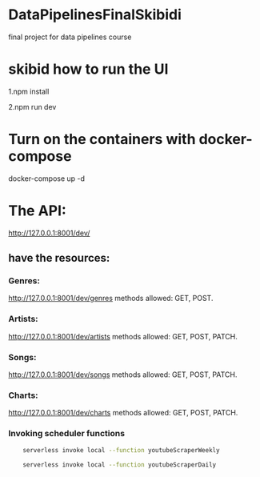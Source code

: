 # DataPipelinesFinalSkibidi
final project for data pipelines course

# skibid how to run the UI
1.npm install

2.npm run dev

# Turn on the containers with docker-compose
docker-compose up -d

# The API:
http://127.0.0.1:8001/dev/

## have the resources:
### Genres:
http://127.0.0.1:8001/dev/genres
methods allowed: GET, POST.

### Artists:
http://127.0.0.1:8001/dev/artists
methods allowed: GET, POST, PATCH.

### Songs:
http://127.0.0.1:8001/dev/songs
methods allowed: GET, POST, PATCH.

### Charts:
http://127.0.0.1:8001/dev/charts
methods allowed: GET, POST, PATCH.

### Invoking scheduler functions

```bash
    serverless invoke local --function youtubeScraperWeekly
```

```bash
    serverless invoke local --function youtubeScraperDaily
```
